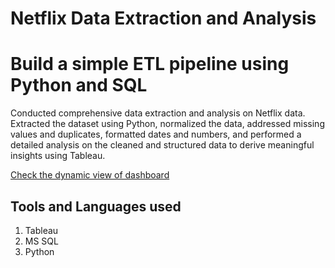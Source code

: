 # Netflix Data Extraction and Analysis
# Build a simple ETL pipeline using Python and SQL
Conducted comprehensive data extraction and analysis on Netflix data. Extracted the dataset using Python, normalized the data, addressed missing values and duplicates, formatted dates and numbers, and performed a detailed analysis on the cleaned and structured data to derive meaningful insights using Tableau.

<a href='https://public.tableau.com/app/profile/ayesha.3740/viz/netflixdataanalysis_17259656407060/Dashboard1'>Check the dynamic view of dashboard</a>

<h2>Tools and Languages used</h2>

1. Tableau
2. MS SQL
3. Python


